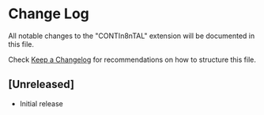 # Change Log

All notable changes to the "CONTIn8nTAL" extension will be documented in this file.

Check [Keep a Changelog](http://keepachangelog.com/) for recommendations on how to structure this file.

## [Unreleased]

- Initial release